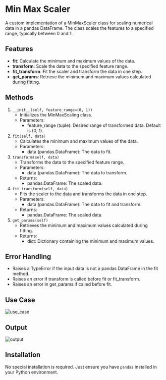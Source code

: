 # Min Max Scaler 

A custom implementation of a MinMaxScaler class for scaling numerical data in a pandas DataFrame. The class scales the features to a specified range, typically between 0 and 1.

## Features

- **fit**: Calculate the minimum and maximum values of the data.
- **transform**: Scale the data to the specified feature range.
- **fit_transform**: Fit the scaler and transform the data in one step.
- **get_params**: Retrieve the minimum and maximum values calculated during fitting.

## Methods

1. `__init__(self, feature_range=(0, 1))`
    - Initializes the MinMaxScaling class.
    - Parameters:
        - feature_range (tuple): Desired range of transformed data. Default is (0, 1).
2. `fit(self, data)`
    - Calculates the minimum and maximum values of the data.
    - Parameters:
        - data (pandas.DataFrame): The data to fit.
3. `transform(self, data)`
    - Transforms the data to the specified feature range.
    - Parameters:
        - data (pandas.DataFrame): The data to transform.
    - Returns:
        - pandas.DataFrame: The scaled data.
4. `fit_transform(self, data)`
    - Fits the scaler to the data and transforms the data in one step.
    - Parameters:
        - data (pandas.DataFrame): The data to fit and transform.
    - Returns:
        - pandas.DataFrame: The scaled data.
5. `get_params(self)`
    - Retrieves the minimum and maximum values calculated during fitting.
    - Returns:
        - dict: Dictionary containing the minimum and maximum values.

## Error Handling

- Raises a TypeError if the input data is not a pandas DataFrame in the fit method.
- Raises an error if transform is called before fit or fit_transform.
- Raises an error in get_params if called before fit.

## Use Case

![use_case](https://github.com/user-attachments/assets/86cc2962-e744-490d-97a6-c084496701de)

## Output

![output](https://github.com/user-attachments/assets/d62b9856-d67c-4c92-a2db-f0e76409856a)

## Installation

No special installation is required. Just ensure you have `pandas` installed in your Python environment.
